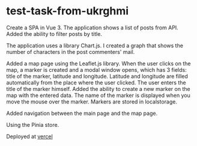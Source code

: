 # test-task-from-ukrghmi

Create a SPA in Vue 3. The application shows a list of posts from API. Added the ability to filter posts by title.

The application uses a library Chart.js. I created a graph that shows the number of characters in the post commenters' mail.

Added a map page using the Leaflet.js library. When the user clicks on the map, a marker is created and a modal window opens, which has 3 fields: title of the marker, latitude and longitude. Latitude and longitude are filled automatically from the place where the user clicked. The user enters the title of the marker himself.
Added the ability to create a new marker on the map with the entered data. The name of the marker is displayed when you move the mouse over the marker. Markers are stored in localstorage.

Added navigation between the main page and the map page.

Using the Pinia store.

Deployed at [vercel](posts-beryl.vercel.app)